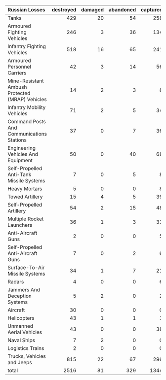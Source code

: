 | Russian Losses                                   |   destroyed |   damaged |   abandoned |   captured |   total |
|:-------------------------------------------------|------------:|----------:|------------:|-----------:|--------:|
| Tanks                                            |         429 |        20 |          54 |        258 |     761 |
| Armoured Fighting Vehicles                       |         246 |         3 |          36 |        134 |     419 |
| Infantry Fighting Vehicles                       |         518 |        16 |          65 |        241 |     840 |
| Armoured Personnel Carriers                      |          42 |         3 |          14 |         56 |     115 |
| Mine-Resistant Ambush Protected  (MRAP) Vehicles |          14 |         2 |           3 |          8 |      27 |
| Infantry Mobility Vehicles                       |          71 |         2 |           5 |         34 |     112 |
| Command Posts And Communications Stations        |          37 |         0 |           7 |         36 |      80 |
| Engineering Vehicles And Equipment               |          50 |         0 |          40 |         68 |     158 |
| Self-Propelled Anti-Tank Missile Systems         |           7 |         0 |           5 |          8 |      20 |
| Heavy Mortars                                    |           5 |         0 |           0 |          8 |      13 |
| Towed Artillery                                  |          15 |         4 |           5 |         39 |      63 |
| Self-Propelled Artillery                         |          54 |         2 |          15 |         48 |     119 |
| Multiple Rocket Launchers                        |          36 |         1 |           3 |         31 |      71 |
| Anti-Aircraft Guns                               |           2 |         0 |           0 |          5 |       7 |
| Self-Propelled Anti-Aircraft Guns                |           7 |         0 |           2 |          6 |      15 |
| Surface-To-Air Missile Systems                   |          34 |         1 |           7 |         21 |      63 |
| Radars                                           |           4 |         0 |           0 |          6 |      10 |
| Jammers And Deception Systems                    |           5 |         2 |           0 |          2 |       9 |
| Aircraft                                         |          30 |         0 |           0 |          0 |      30 |
| Helicopters                                      |          43 |         1 |           1 |          1 |      46 |
| Unmanned Aerial Vehicles                         |          43 |         0 |           0 |         38 |      81 |
| Naval Ships                                      |           7 |         2 |           0 |          0 |       9 |
| Logistics Trains                                 |           2 |         0 |           0 |          0 |       2 |
| Trucks, Vehicles and Jeeps                       |         815 |        22 |          67 |        296 |    1200 |
| total                                            |        2516 |        81 |         329 |       1344 |    4270 |